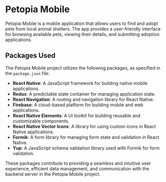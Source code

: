 # Petopia Mobile

Petopia Mobile is a mobile application that allows users to find and adopt pets from local animal shelters. The app provides a user-friendly interface for browsing available pets, viewing their details, and submitting adoption applications.

## Packages Used

The Petopia Mobile project utilizes the following packages, as specified in the `package.json` file:

-   **React Native**: A JavaScript framework for building native mobile applications.
-   **Redux**: A predictable state container for managing application state.
-   **React Navigation**: A routing and navigation library for React Native.
-   **Firebase**: A cloud-based platform for building mobile and web applications.
-   **React Native Elements**: A UI toolkit for building reusable and customizable components.
-   **React Native Vector Icons**: A library for using custom icons in React Native applications.
-   **Formik**: A form library for managing form state and validation in React Native.
-   **Yup**: A JavaScript schema validation library used with Formik for form validation.

These packages contribute to providing a seamless and intuitive user experience, efficient data management, and communication with the backend server in the Petopia Mobile project.
